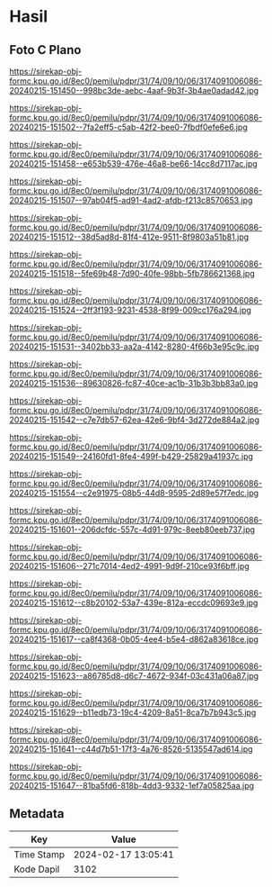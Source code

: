 # Hasil

## Foto C Plano

https://sirekap-obj-formc.kpu.go.id/8ec0/pemilu/pdpr/31/74/09/10/06/3174091006086-20240215-151450--998bc3de-aebc-4aaf-9b3f-3b4ae0adad42.jpg

https://sirekap-obj-formc.kpu.go.id/8ec0/pemilu/pdpr/31/74/09/10/06/3174091006086-20240215-151502--7fa2eff5-c5ab-42f2-bee0-7fbdf0efe6e6.jpg

https://sirekap-obj-formc.kpu.go.id/8ec0/pemilu/pdpr/31/74/09/10/06/3174091006086-20240215-151458--e653b539-476e-46a8-be66-14cc8d7117ac.jpg

https://sirekap-obj-formc.kpu.go.id/8ec0/pemilu/pdpr/31/74/09/10/06/3174091006086-20240215-151507--97ab04f5-ad91-4ad2-afdb-f213c8570653.jpg

https://sirekap-obj-formc.kpu.go.id/8ec0/pemilu/pdpr/31/74/09/10/06/3174091006086-20240215-151512--38d5ad8d-81f4-412e-9511-8f9803a51b81.jpg

https://sirekap-obj-formc.kpu.go.id/8ec0/pemilu/pdpr/31/74/09/10/06/3174091006086-20240215-151518--5fe69b48-7d90-40fe-98bb-5fb786621368.jpg

https://sirekap-obj-formc.kpu.go.id/8ec0/pemilu/pdpr/31/74/09/10/06/3174091006086-20240215-151524--2ff3f193-9231-4538-8f99-009cc176a294.jpg

https://sirekap-obj-formc.kpu.go.id/8ec0/pemilu/pdpr/31/74/09/10/06/3174091006086-20240215-151531--3402bb33-aa2a-4142-8280-4f66b3e95c9c.jpg

https://sirekap-obj-formc.kpu.go.id/8ec0/pemilu/pdpr/31/74/09/10/06/3174091006086-20240215-151536--89630826-fc87-40ce-ac1b-31b3b3bb83a0.jpg

https://sirekap-obj-formc.kpu.go.id/8ec0/pemilu/pdpr/31/74/09/10/06/3174091006086-20240215-151542--c7e7db57-62ea-42e6-9bf4-3d272de884a2.jpg

https://sirekap-obj-formc.kpu.go.id/8ec0/pemilu/pdpr/31/74/09/10/06/3174091006086-20240215-151549--24160fd1-8fe4-499f-b429-25829a41937c.jpg

https://sirekap-obj-formc.kpu.go.id/8ec0/pemilu/pdpr/31/74/09/10/06/3174091006086-20240215-151554--c2e91975-08b5-44d8-9595-2d89e57f7edc.jpg

https://sirekap-obj-formc.kpu.go.id/8ec0/pemilu/pdpr/31/74/09/10/06/3174091006086-20240215-151601--206dcfdc-557c-4d91-979c-8eeb80eeb737.jpg

https://sirekap-obj-formc.kpu.go.id/8ec0/pemilu/pdpr/31/74/09/10/06/3174091006086-20240215-151606--271c7014-4ed2-4991-9d9f-210ce93f6bff.jpg

https://sirekap-obj-formc.kpu.go.id/8ec0/pemilu/pdpr/31/74/09/10/06/3174091006086-20240215-151612--c8b20102-53a7-439e-812a-eccdc09693e9.jpg

https://sirekap-obj-formc.kpu.go.id/8ec0/pemilu/pdpr/31/74/09/10/06/3174091006086-20240215-151617--ca8f4368-0b05-4ee4-b5e4-d862a83618ce.jpg

https://sirekap-obj-formc.kpu.go.id/8ec0/pemilu/pdpr/31/74/09/10/06/3174091006086-20240215-151623--a86785d8-d6c7-4672-934f-03c431a06a87.jpg

https://sirekap-obj-formc.kpu.go.id/8ec0/pemilu/pdpr/31/74/09/10/06/3174091006086-20240215-151629--b11edb73-19c4-4209-8a51-8ca7b7b943c5.jpg

https://sirekap-obj-formc.kpu.go.id/8ec0/pemilu/pdpr/31/74/09/10/06/3174091006086-20240215-151641--c44d7b51-17f3-4a76-8526-5135547ad614.jpg

https://sirekap-obj-formc.kpu.go.id/8ec0/pemilu/pdpr/31/74/09/10/06/3174091006086-20240215-151647--81ba5fd6-818b-4dd3-9332-1ef7a05825aa.jpg


## Metadata

| Key        | Value               |
| ---------- | ------------------- |
| Time Stamp | 2024-02-17 13:05:41 |
| Kode Dapil | 3102                |



